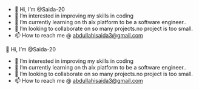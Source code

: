 - 👋 Hi, I’m @Saida-20
- 👀 I’m interested in improving my skills in coding 
- 🌱 I’m currently learning on th alx platform to be a software engineer..
- 💞️ I’m looking to collaborate on so many projects.no project is too small.
- 📫 How to reach me @ abdullahisaida3@gmail.com

<!---
Saida-20/Saida-20 is a ✨ special ✨ repository because its `README.md` (this file) appears on your GitHub profile.
You can click the Preview link to take a look at your changes.
--->
👋 Hi, I’m @Saida-20
- 👀 I’m interested in improving my skills in coding 
- 🌱 I’m currently learning on th alx platform to be a software engineer..
- 💞️ I’m looking to collaborate on so many projects.no project is too small.
- 📫 How to reach me @ abdullahisaida3@gmail.com
